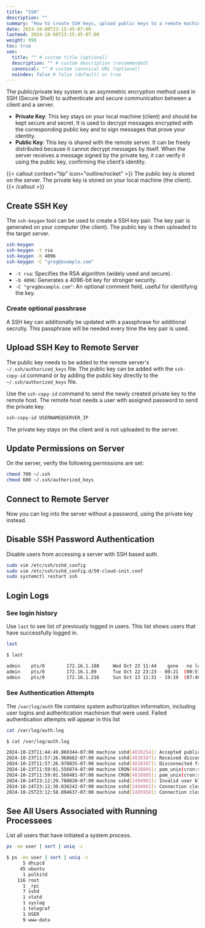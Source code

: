 ```yaml
---
title: "SSH"
description: ""
summary: "How to create SSH keys, upload public keys to a remote machine, and disable password authentication."
date: 2024-10-08T23:15:45-07:00
lastmod: 2024-10-08T23:15:45-07:00
weight: 999
toc: true
seo:
  title: "" # custom title (optional)
  description: "" # custom description (recommended)
  canonical: "" # custom canonical URL (optional)
  noindex: false # false (default) or true
---
```


The public/private key system is an asymmetric encryption method used in SSH (Secure Shell) to authenticate and secure communication between a client and a server.

- **Private Key**: This key stays on your local machine (client) and should be kept secure and secret. It is used to decrypt messages encrypted with the corresponding public key and to sign messages that prove your identity.
- **Public Key**: This key is shared with the remote server. It can be freely distributed because it cannot decrypt messages by itself. When the server receives a message signed by the private key, it can verify it using the public key, confirming the client’s identity.

{{< callout context="tip" icon="outline/rocket" >}}
The public key is stored on the server. The private key is stored on your local machine (the client).
{{< /callout >}}

## Create SSH Key

The `ssh-keygen` tool can be used to create a SSH key pair. The key pair is generated on your computer (the client). The public key is then uploaded to the target server.

```bash
ssh-keygen
ssh-keygen -t rsa
ssh-keygen -b 4096
ssh-keygen -C "greg@example.com"
```

- `-t rsa`: Specifies the RSA algorithm (widely used and secure).
- `-b 4096`: Generates a 4096-bit key for stronger security.
- `-C "greg@example.com"`: An optional comment field, useful for identifying the key.

### Create optional passhrase

A SSH key can additionally be updated with a passphrase for additional secrutiy. This passphrase will be needed every time the key pair is used.

## Upload SSH Key to Remote Server

The public key needs to be added to the remote server's `~/.ssh/authorized_keys` file. The public key can be added with the `ssh-copy-id` command or by adding the public key directly to the `~/.ssh/authorized_keys` file.

Use the `ssh-copy-id` command to send the newly created private key to the remote host. The remote host needs a user with assigned password to send the private key.

```bash
ssh-copy-id USERNAME@SERVER_IP
```

The private key stays on the client and is not uploaded to the server.

## Update Permissions on Server

On the server, verify the following permissions are set:

```bash { title="Update key permissions on remote server" }
chmod 700 ~/.ssh
chmod 600 ~/.ssh/authorized_keys
```

## Connect to Remote Server

Now you can log into the server without a password, using the private key instead.

## Disable SSH Password Authentication

Disable users from accessing a server with SSH based auth.

```bash
sudo vim /etc/ssh/sshd_config
sudo vim /etc/ssh/sshd_config.d/50-cloud-init.conf
sudo systemctl restart ssh
```

## Login Logs

### See login history

Use `last` to see list of previously logged in users. This list shows users that have successfully logged in.

```bash { title="Show last logged in users" }
last
```

```bash { title="Last command with output" }
$ last

admin    pts/0        172.16.1.108     Wed Oct 23 11:44    gone - no logout
admin    pts/0        172.16.1.89      Tue Oct 22 23:23 - 00:21  (00:57)
admin    pts/0        172.16.1.216     Sun Oct 13 11:31 - 19:19  (07:48)
```

### See Authentication Attempts

The `/var/log/auth` file contains system authorization information, including user logins and authentication machinsm that were used. Failed authentication attempts will appear in this list

```bash { title="Show authorization history" }
cat /var/log/auth.log
```

```bash
$ cat /var/log/auth.log

2024-10-23T11:44:49.860344-07:00 machine sshd[4038254]: Accepted publickey for ubuntu from 172.16.5.119 port 49951 ssh2: RSA SHA256:XXXXXXXXXX
2024-10-23T11:57:26.968682-07:00 machine sshd[4038387]: Received disconnect from 172.16.5.119 port 49951:11: disconnected by user
2024-10-23T11:57:26.978035-07:00 machine sshd[4038387]: Disconnected from user ubuntu 172.16.5.119 port 49951
2024-10-23T11:59:01.556874-07:00 machine CRON[4038805]: pam_unix(cron:session): session opened for user root(uid=0) by root(uid=0)
2024-10-23T11:59:01.560481-07:00 machine CRON[4038805]: pam_unix(cron:session): session closed for user root
2024-10-24T23:12:29.780820-07:00 machine sshd[2494962]: Invalid user blank from 83.16.188.111 port 38888
2024-10-24T23:12:30.030242-07:00 machine sshd[2494962]: Connection closed by invalid user blank 83.16.188.111 port 38888 [preauth]
2024-10-25T23:12:58.894637-07:00 machine sshd[2495950]: Connection closed by authenticating user root 45.45.16.190 port 45630 [preauth]
```

## See All Users Associated with Running Processees

List all users that have initiated a system process.

```bash { title="Show list of user ids running processes" }
ps -eo user | sort | uniq -c
```

```bash { title="Output of command" }
$ ps -eo user | sort | uniq -c
      5 dhcpcd
     45 ubuntu
      1 polkitd
    116 root
      1 _rpc
      7 sshd
      1 statd
      1 syslog
      1 telegraf
      1 USER
      9 www-data
```
